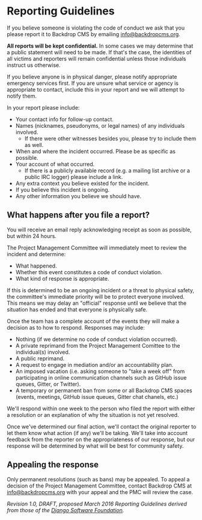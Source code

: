 # Reporting Guidelines

If you believe someone is violating the code of conduct we ask that you please report it to Backdrop CMS by emailing info@backdropcms.org.

**All reports will be kept confidential.** In some cases we may determine that a public statement will need to be made. If that's the case, the identities of all victims and reporters will remain confidential unless those individuals instruct us otherwise.

If you believe anyone is in physical danger, please notify appropriate emergency services first. If you are unsure what service or agency is appropriate to contact, include this in your report and we will attempt to notify them.

In your report please include:

* Your contact info for follow-up contact.
* Names (nicknames, pseudonyms, or legal names) of any individuals involved.
  * If there were other witnesses besides you, please try to include them as well.
* When and where the incident occurred. Please be as specific as possible.
* Your account of what occurred.
  * If there is a publicly available record (e.g. a mailing list archive or a public IRC logger) please include a link.
* Any extra context you believe existed for the incident.
* If you believe this incident is ongoing.
* Any other information you believe we should have.

## What happens after you file a report?

You will receive an email reply acknowledging receipt as soon as possible, but within 24 hours.

The Project Management Committee will immediately meet to review the incident and determine:

* What happened.
* Whether this event constitutes a code of conduct violation.
* What kind of response is appropriate.

If this is determined to be an ongoing incident or a threat to physical safety, the committee's immediate priority will be to protect everyone involved. This means we may delay an "official" response until we believe that the situation has ended and that everyone is physically safe.

Once the team has a complete account of the events they will make a decision as to how to respond. Responses may include:

* Nothing (if we determine no code of conduct violation occurred).
* A private reprimand from the Project Management Comittee to the individual(s) involved.
* A public reprimand.
* A request to engage in mediation and/or an accountability plan.
* An imposed vacation (i.e. asking someone to "take a week off" from participating in online communication channels such as GitHub issue queues, Gitter, or Twitter).
* A temporary or permanent ban from some or all Backdrop CMS spaces (events, meetings, GitHub issue queues, Gitter chat chanels, etc.)

We'll respond within one week to the person who filed the report with either a resolution or an explanation of why the situation is not yet resolved.

Once we've determined our final action, we'll contact the original reporter to let them know what action (if any) we'll be taking. We'll take into account feedback from the reporter on the appropriateness of our response, but our response will be determined by what will be best for community safety.

## Appealing the response

Only permanent resolutions (such as bans) may be appealed. To appeal a decision of the Project Management Committee, contact Backdrop CMS at info@backdropcms.org with your appeal and the PMC will review the case.

_Revision 1.0, DRAFT, proposed March 2016_
_Reporting Guidelines derived from those of the [Django Software Foundation](https://www.djangoproject.com/conduct/reporting/)._
